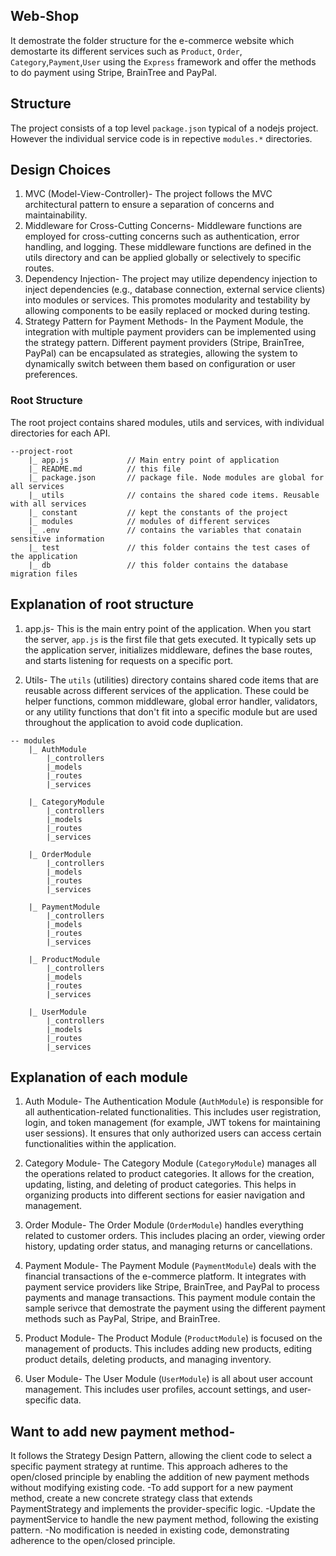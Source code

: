 ## Web-Shop 
It demostrate the folder structure for the e-commerce website which demostarte its different services such as `Product`, `Order`, `Category`,`Payment`,`User` using the `Express` framework and offer the methods to do payment using Stripe, BrainTree and PayPal.

## Structure

The project consists of a top level `package.json` typical of a nodejs project. However the individual service code is in repective `modules.*` directories.

## Design Choices

1. MVC (Model-View-Controller)- The project follows the MVC architectural pattern to ensure a separation of concerns and maintainability.
4. Middleware for Cross-Cutting Concerns- Middleware functions are employed for cross-cutting concerns such as authentication, error handling, and logging. These middleware functions are defined in the utils directory and can be applied globally or selectively to specific routes.
5. Dependency Injection- The project may utilize dependency injection to inject dependencies (e.g., database connection, external service clients) into modules or services. This promotes modularity and testability by allowing components to be easily replaced or mocked during testing.
8. Strategy Pattern for Payment Methods- In the Payment Module, the integration with multiple payment providers can be implemented using the strategy pattern. Different payment providers (Stripe, BrainTree, PayPal) can be encapsulated as strategies, allowing the system to dynamically switch between them based on configuration or user preferences.

### Root Structure
The root project contains shared modules, utils and services, with individual directories for each API.

```
--project-root
    |_ app.js             // Main entry point of application
    |_ README.md          // this file
    |_ package.json       // package file. Node modules are global for all services
    |_ utils              // contains the shared code items. Reusable with all services
    |_ constant           // kept the constants of the project
    |_ modules            // modules of different services
    |_ .env               // contains the variables that conatain sensitive information  
    |_ test               // this folder contains the test cases of the application
    |_ db                 // this folder contains the database migration files

```
## Explanation of root structure

1. app.js- This is the main entry point of the application. When you start the server, `app.js` is the first file that gets executed. It typically sets up the application server, initializes middleware, defines the base routes, and starts listening for requests on a specific port.

2. Utils- The `utils` (utilities) directory contains shared code items that are reusable across different services of the application. These could be helper functions, common middleware, global error handler, validators, or any utility functions that don't fit into a specific module but are used throughout the application to avoid code duplication.
 
```
-- modules
    |_ AuthModule          
        |_controllers
        |_models
        |_routes
        |_services
        
    |_ CategoryModule
        |_controllers
        |_models
        |_routes
        |_services

    |_ OrderModule
        |_controllers
        |_models
        |_routes
        |_services

    |_ PaymentModule
        |_controllers
        |_models
        |_routes
        |_services

    |_ ProductModule
        |_controllers
        |_models
        |_routes
        |_services

    |_ UserModule
        |_controllers
        |_models
        |_routes
        |_services

```
## Explanation of each module

1. Auth Module- The Authentication Module (`AuthModule`) is responsible for all authentication-related functionalities. This includes user registration, login, and token management (for example, JWT tokens for maintaining user sessions). It ensures that only authorized users can access certain functionalities within the application.

2. Category Module- The Category Module (`CategoryModule`) manages all the operations related to product categories. It allows for the creation, updating, listing, and deleting of product categories. This helps in organizing products into different sections for easier navigation and management.

3. Order Module- The Order Module (`OrderModule`) handles everything related to customer orders. This includes placing an order, viewing order history, updating order status, and managing returns or cancellations.

4. Payment Module- The Payment Module (`PaymentModule`) deals with the financial transactions of the e-commerce platform. It integrates with payment service providers like Stripe, BrainTree, and PayPal to process payments and manage transactions. This payment module contain the sample serivce that demostrate the payment using the different payment methods such as PayPal, Stripe, and BrainTree. 

5. Product Module- The Product Module (`ProductModule`) is focused on the management of products. This includes adding new products, editing product details, deleting products, and managing inventory.

6. User Module- The User Module (`UserModule`) is all about user account management. This includes user profiles, account settings, and user-specific data.

## Want to add new payment method-

It follows the Strategy Design Pattern, allowing the client code to select a specific payment strategy at runtime. This approach adheres to the open/closed principle by enabling the addition of new payment methods without modifying existing code.
-To add support for a new payment method, create a new concrete strategy class that extends PaymentStrategy and implements the provider-specific logic.
-Update the paymentService to handle the new payment method, following the existing pattern.
-No modification is needed in existing code, demonstrating adherence to the open/closed principle.